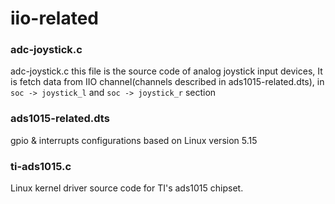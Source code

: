 # iio-related

### adc-joystick.c
adc-joystick.c this file is the source code of analog joystick input devices, It is fetch data from IIO channel(channels described in ads1015-related.dts), in ` soc -> joystick_l ` and ` soc -> joystick_r ` section

### ads1015-related.dts
gpio & interrupts configurations based on Linux version 5.15

### ti-ads1015.c
Linux kernel driver source code for TI's ads1015 chipset.


